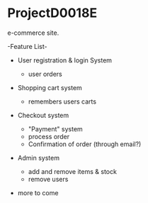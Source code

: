 # ProjectD0018E
e-commerce site.

-Feature List-
- User registration & login System
	- user orders

- Shopping cart system
	- remembers users carts
- Checkout system
	- "Payment" system
	- process order
	- Confirmation of order (through email?)
	
- Admin system
	- add and remove items & stock
	- remove users

- more to come
